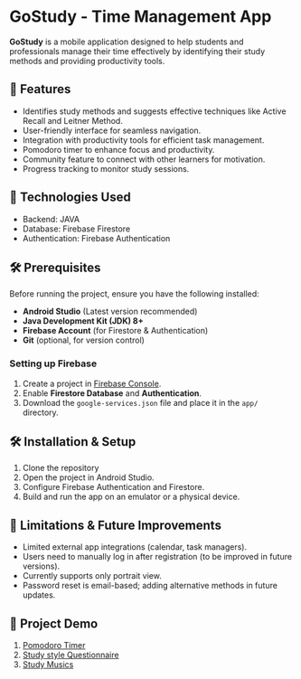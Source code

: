 # GoStudy - Time Management App  

**GoStudy** is a mobile application designed to help students and professionals manage their time effectively by identifying their study methods and providing productivity tools.  

## 🚀 Features  

- Identifies study methods and suggests effective techniques like Active Recall and Leitner Method.  
- User-friendly interface for seamless navigation.  
- Integration with productivity tools for efficient task management.  
- Pomodoro timer to enhance focus and productivity.  
- Community feature to connect with other learners for motivation.  
- Progress tracking to monitor study sessions.  

## 📱 Technologies Used
- Backend:  JAVA
- Database:  Firebase Firestore
- Authentication:  Firebase Authentication

## 🛠 Prerequisites  

Before running the project, ensure you have the following installed:  

- **Android Studio** (Latest version recommended)  
- **Java Development Kit (JDK) 8+**  
- **Firebase Account** (for Firestore & Authentication)  
- **Git** (optional, for version control)  

### Setting up Firebase  
1. Create a project in [Firebase Console](https://console.firebase.google.com/).  
2. Enable **Firestore Database** and **Authentication**.  
3. Download the `google-services.json` file and place it in the `app/` directory.

## 🛠 Installation & Setup
1. Clone the repository
2. Open the project in Android Studio.
3. Configure Firebase Authentication and Firestore.
4. Build and run the app on an emulator or a physical device.

## 📌 Limitations & Future Improvements
- Limited external app integrations (calendar, task managers).
- Users need to manually log in after registration (to be improved in future versions).
- Currently supports only portrait view.
- Password reset is email-based; adding alternative methods in future updates.

## 🎥 Project Demo
1. [Pomodoro Timer](https://github.com/shanujay/GoStudy/blob/master/app/src/main/res/drawable/pomodoro_timer_ui.png?raw=true)
2. [Study style Questionnaire](https://github.com/shanujay/GoStudy/blob/master/app/src/main/res/drawable/questionnaire_ui.png?raw=true)
3. [Study Musics](https://github.com/shanujay/GoStudy/blob/master/app/src/main/res/drawable/study_music_ui.png?raw=true)
